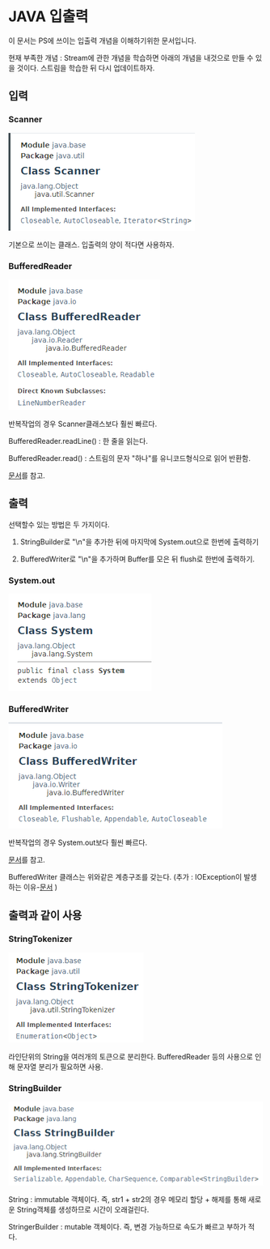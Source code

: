 # JAVA 입출력

이 문서는 PS에 쓰이는 입출력 개념을 이해하기위한 문서입니다.

현재 부족한 개념 : Stream에 관한 개념을 학습하면 아래의 개념을 내것으로 만들 수 있을 것이다. 스트림을 학습한 뒤 다시 업데이트하자.

## 입력

### Scanner
![](/img/io_1.PNG)

기본으로 쓰이는 클래스. 입출력의 양이 적다면 사용하자.

### BufferedReader
![](/img/io_2.PNG)

반복작업의 경우 Scanner클래스보다 훨씬 빠르다.

BufferedReader.readLine() : 한 줄을 읽는다.

BufferedReader.read() : 스트림의 문자 "하나"를 유니코드형식으로 읽어 반환함.



[문서](https://jhnyang.tistory.com/92)를 참고.

## 출력

선택할수 있는 방법은 두 가지이다.

1. StringBuilder로 "\n"을 추가한 뒤에 마지막에 System.out으로 한번에 출력하기

2. BufferedWriter로 "\n"을 추가하며 Buffer를 모은 뒤 flush로 한번에 출력하기.


### System.out
![](/img/io_5.PNG)

### BufferedWriter

![](/img/BufferedWriter.PNG)

반복작업의 경우 System.out보다 훨씬 빠르다.

[문서](https://jhnyang.tistory.com/92)를 참고.


BufferedWriter 클래스는 위와같은 계층구조를 갖는다. (추가 : IOException이 발생하는 이유-[문서](https://itbeginner2020.tistory.com/27) )


## 출력과 같이 사용

### StringTokenizer
![](/img/io_4.PNG)

라인단위의 String을 여러개의 토큰으로 분리한다. BufferedReader 등의 사용으로 인해 문자열 분리가 필요하면 사용.

### StringBuilder
![](/img/io_3.PNG)

String : immutable 객체이다. 즉, str1 + str2의 경우 메모리 할당 + 해제를 통해 새로운 String객체를 생성하므로 시간이 오래걸린다. 

StringerBuilder : mutable 객체이다. 즉, 변경 가능하므로 속도가 빠르고 부하가 적다.

